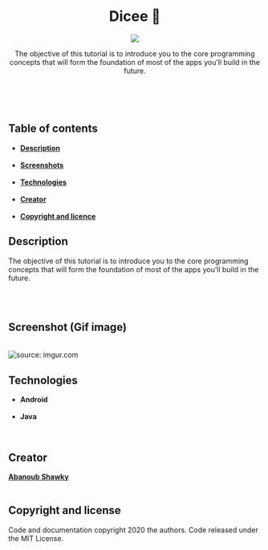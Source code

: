 
<center>
    <h1>Dicee 🎲</h1>
</center>
  
<center>
  <img src="https://encrypted-tbn0.gstatic.com/images?q=tbn%3AANd9GcQnW8HfuG_dxk4tbw_TmNKnNxa0PJtckBIdoBN99b6lVwXenT-P&usqp=CAU"/></center>
  
<center>
  <p>
  The objective of this tutorial is to introduce you to the core programming concepts that will form the foundation of most of the apps   you’ll build in the future.
  </p>
</center>

<br><br><br>

<h2>Table of contents</h2>

<ul>
  <li><b><a href="#description">Description</a></b></li>
  <br>
  <li><b><a href="#screenshots">Screenshots</a></b></li>
  <br>
  <li><b><a href="#technologies">Technologies</a></b></li>
  <br>
  <li><b><a href="creator">Creator</a></b></li>
  <br>
  <li><b><a href="copyright">Copyright and licence</a></b></li>
</ul>  


<h2 id="description">Description</h2>

<p>
  The objective of this tutorial is to introduce you to the core programming concepts that will form the foundation of most of the apps   you’ll build in the future.
</p>

<br>
<br>
  
<h2 id="screenshots">Screenshot (Gif image)</h2>

<br>
<img src="https://i.imgur.com/Soesd5N.gif" title="source: imgur.com" />
<br>

<h2 id="technologies">Technologies</h2>

<ul>
   <li><b>Android</b></li>
   <br>
   <li><b>Java</b></li>
</ul>

<br>
<h2 id="creator">Creator</h2>

<a href="https://github.com/Abanoub-Showky"><b>Abanoub Shawky</b></a>
<br>
<br>

<h2 id="copyright">Copyright and license</h2>

<p>
   Code and documentation copyright 2020 the authors. Code released under the MIT License.
</p>

